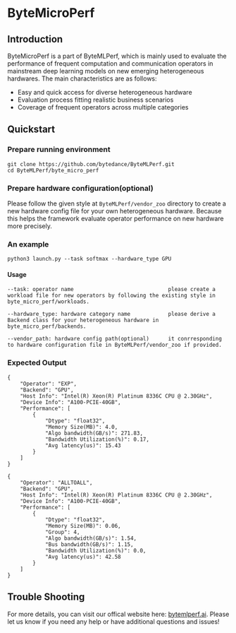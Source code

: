 # ByteMicroPerf

## Introduction
ByteMicroPerf is a part of ByteMLPerf, which is mainly used to evaluate the performance of frequent computation and communication operators in mainstream deep learning models on new emerging heterogeneous hardwares. The main characteristics are as follows:

- Easy and quick access for diverse heterogeneous hardware
- Evaluation process fitting realistic business scenarios
- Coverage of frequent operators across multiple categories

## Quickstart

### Prepare running environment

```
git clone https://github.com/bytedance/ByteMLPerf.git
cd ByteMLPerf/byte_micro_perf
```

### Prepare hardware configuration(optional)
Please follow the given style at `ByteMLPerf/vendor_zoo` directory to create a new hardware config file for your own heterogeneous hardware. Because this helps the framework evaluate operator performance on new hardware more precisely.

### An example

```
python3 launch.py --task softmax --hardware_type GPU
```
#### Usage
```
--task: operator name                              please create a workload file for new operators by following the existing style in byte_micro_perf/workloads.

--hardware_type: hardware category name            please derive a Backend class for your heterogeneous hardware in byte_micro_perf/backends.

--vendor_path: hardware config path(optional)      it conrresponding to hardware configuration file in ByteMLPerf/vendor_zoo if provided.
```

### Expected Output
```
{
    "Operator": "EXP",
    "Backend": "GPU",
    "Host Info": "Intel(R) Xeon(R) Platinum 8336C CPU @ 2.30GHz",
    "Device Info": "A100-PCIE-40GB",
    "Performance": [
        {
            "Dtype": "float32",
            "Memory Size(MB)": 4.0,
            "Algo bandwidth(GB/s)": 271.83,
            "Bandwidth Utilization(%)": 0.17,
            "Avg latency(us)": 15.43
        }
    ]
}

{
    "Operator": "ALLTOALL",
    "Backend": "GPU",
    "Host Info": "Intel(R) Xeon(R) Platinum 8336C CPU @ 2.30GHz",
    "Device Info": "A100-PCIE-40GB",
    "Performance": [
        {
            "Dtype": "float32",
            "Memory Size(MB)": 0.06,
            "Group": 4,
            "Algo bandwidth(GB/s)": 1.54,
            "Bus bandwidth(GB/s)": 1.15,
            "Bandwidth Utilization(%)": 0.0,
            "Avg latency(us)": 42.58
        }
    ]
}
```

## Trouble Shooting

For more details, you can visit our offical website here: [bytemlperf.ai](https://bytemlperf.ai/). Please let us know if you need any help or have additional questions and issues!

